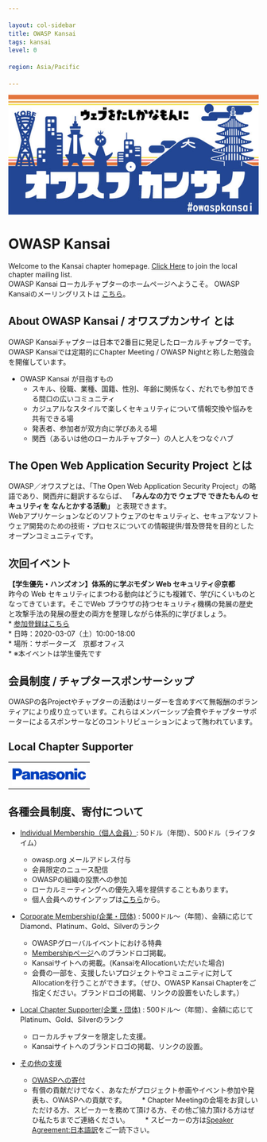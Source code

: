 ```yaml
---

layout: col-sidebar
title: OWASP Kansai
tags: kansai
level: 0

region: Asia/Pacific

---
```



<img src="assets/images/OwaspKansai_Blue.jpg" alt="OWASP Kansai">

# OWASP Kansai  
Welcome to the Kansai chapter homepage. [Click Here](https://groups.google.com/a/owasp.org/forum/?hl=ja#!forum/kansai-chapter) to join the local chapter mailing list.  
OWASP Kansai ローカルチャプターのホームページへようこそ。 OWASP Kansaiのメーリングリストは [こちら](https://groups.google.com/a/owasp.org/forum/?hl=ja#!forum/kansai-chapter)。  

## About OWASP Kansai / オワスプカンサイ とは  
OWASP Kansaiチャプターは日本で2番目に発足したローカルチャプターです。  
OWASP Kansaiでは定期的にChapter Meeting / OWASP Nightと称した勉強会を開催しています。  
* OWASP Kansai が目指すもの
    * スキル、役職、業種、国籍、性別、年齢に関係なく、だれでも参加できる間口の広いコミュニティ  
    * カジュアルなスタイルで楽しくセキュリティについて情報交換や悩みを共有できる場  
    * 発表者、参加者が双方向に学びあえる場  
    * 関西（あるいは他のローカルチャプター）の人と人をつなぐハブ  

## The Open Web Application Security Project とは
OWASP／オワスプとは、「The Open Web Application Security Project」の略語であり、関西弁に翻訳するならば、 __「みんなの力で ウェブで できたもんの セキュリティを なんとかする活動」__ と表現できます。  
Webアプリケーションなどのソフトウェアのセキュリティと、セキュアなソフトウェア開発のための技術・プロセスについての情報提供/普及啓発を目的としたオープンコミュニティです。  

## 次回イベント  
__【学生優先・ハンズオン】体系的に学ぶモダン Web セキュリティ＠京都__  
昨今の Web セキュリティにまつわる動向はどうにも複雑で、学びにくいものとなってきています。そこでWeb ブラウザの持つセキュリティ機構の発展の歴史と攻撃手法の発展の歴史の両方を整理しながら体系的に学びましょう。  
    * [参加登録はこちら](https://owasp-kansai.doorkeeper.jp/events/102007)  
    * 日時：2020-03-07（土）10:00-18:00  
    * 場所：サポーターズ　京都オフィス   
    * ※本イベントは学生優先です  
    

## 会員制度 / チャプタースポンサーシップ  
OWASPの各Projectやチャプターの活動はリーダーを含めすべて無報酬のボランティアにより成り立っています。これらはメンバーシップ会費やチャプターサポーターによるスポンサーなどのコントリビューションによって賄われています。

## Local Chapter Supporter  
<table cellpadding="15" cellspacing="0">
    <tr>
        <td><a href="https://www.panasonic.com/jp/top.html" target="_blank" rel="noopener"><img src="assets/images/Panasonic_logoCorrectSize-Shape.jpg" alt="パナソニック株式会社"></a></td>
    </tr>
</table>

<!--
### Single Meeting Supporter  
過去のイベントにおいて会場をご提供頂いた企業様、学校様です。
-->

## 各種会員制度、寄付について  
* [Individual Membership（個人会員）](https://www.owasp.org/index.php/Individual_Member): 50ドル（年間）、500ドル（ライフタイム）  
    * owasp.org メールアドレス付与  
    * 会員限定のニュース配信  
    * OWASPの組織の投票への参加  
    * ローカルミーティングへの優先入場を提供することもあります。  
    * 個人会員へのサインアップは[こちら](https://myowasp.force.com/memberappregion)から。  
    
* [Corporate Membership(企業・団体)](https://www.owasp.org/index.php/Corporate_Membership) : 5000ドル～（年間）、金額に応じてDiamond、Platinum、Gold、Silverのランク  
    * OWASPグローバルイベントにおける特典  
    * [Membershipページ](https://www.owasp.org/index.php/Corporate_Supporter_Bios)へのブランドロゴ掲載。
    * Kansaiサイトへの掲載。(KansaiをAllocationいただいた場合)  
    * 会費の一部を、支援したいプロジェクトやコミュニティに対してAllocationを行うことができます。（ぜひ、OWASP Kansai Chapterをご指定ください。ブランドロゴの掲載、リンクの設置をいたします。）  

* [Local Chapter Supporter(企業・団体)](https://www.owasp.org/index.php/Local_Chapter_Supporter) : 500ドル～（年間）、金額に応じてPlatinum、Gold、Silverのランク  
    * ローカルチャプターを限定した支援。  
    * Kansaiサイトへのブランドロゴの掲載、リンクの設置。

* [その他の支援](https://www.owasp.org/index.php/Membership#tab=Other_ways_to_Support_OWASP)  
    * [OWASPへの寄付](https://www2.owasp.org/donate)
    * 有償の貢献だけでなく、あなたがプロジェクト参画やイベント参加や発表も、OWASPへの貢献です。
　　* Chapter Meetingの会場をお貸しいただける方、スピーカーを務めて頂ける方、その他ご協力頂ける方はぜひ私たちまでご連絡ください。
　　* スピーカーの方は[Speaker Agreement:日本語訳](https://www.owasp.org/index.php/Speaker_Agreement:%E6%97%A5%E6%9C%AC%E8%AA%9E%E8%A8%B3)をご一読下さい。 

